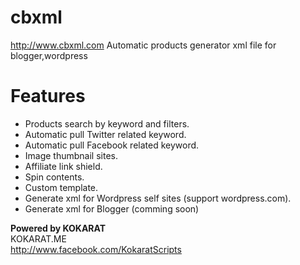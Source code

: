 cbxml
=====

http://www.cbxml.com
Automatic products generator xml file for blogger,wordpress


Features
========
<ul>
<li>Products search by keyword and filters. </li>
<li>Automatic pull Twitter related keyword.</li>
<li>Automatic pull Facebook related keyword.</li>
<li>Image thumbnail sites.</li>
<li>Affiliate link shield.</li>
<li>Spin contents.</li>
<li>Custom template.</li>
<li>Generate xml for Wordpress self sites (support wordpress.com).</li>
<li>Generate xml for Blogger (comming soon)</li>
</ul>

<strong>Powered by KOKARAT</strong><br/>
KOKARAT.ME<br/>
http://www.facebook.com/KokaratScripts